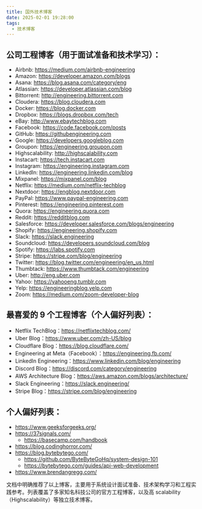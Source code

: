 ```yaml
---
title: 国外技术博客
date: 2025-02-01 19:28:00
tags:
  - 技术博客
---
```


## 公司工程博客（用于面试准备和技术学习）：

- Airbnb: https://medium.com/airbnb-engineering
- Amazon: https://developer.amazon.com/blogs
- Asana: https://blog.asana.com/category/eng
- Atlassian: https://developer.atlassian.com/blog
- Bittorrent: http://engineering.bittorrent.com
- Cloudera: https://blog.cloudera.com
- Docker: https://blog.docker.com
- Dropbox: https://blogs.dropbox.com/tech
- eBay: http://www.ebaytechblog.com
- Facebook: https://code.facebook.com/posts
- GitHub: https://githubengineering.com
- Google: https://developers.googleblog.com
- Groupon: https://engineering.groupon.com
- Highscalability: http://highscalability.com
- Instacart: https://tech.instacart.com
- Instagram: https://engineering.instagram.com
- LinkedIn: https://engineering.linkedin.com/blog
- Mixpanel: https://mixpanel.com/blog
- Netflix: https://medium.com/netflix-techblog
- Nextdoor: https://engblog.nextdoor.com
- PayPal: https://www.paypal-engineering.com
- Pinterest: https://engineering.pinterest.com
- Quora: https://engineering.quora.com
- Reddit: https://redditblog.com
- Salesforce: https://developer.salesforce.com/blogs/engineering
- Shopify: https://engineering.shopify.com
- Slack: https://slack.engineering
- Soundcloud: https://developers.soundcloud.com/blog
- Spotify: https://labs.spotify.com
- Stripe: https://stripe.com/blog/engineering
- Twitter: https://blog.twitter.com/engineering/en_us.html
- Thumbtack: https://www.thumbtack.com/engineering
- Uber: http://eng.uber.com
- Yahoo: https://yahooeng.tumblr.com
- Yelp: https://engineeringblog.yelp.com
- Zoom: https://medium.com/zoom-developer-blog

## 最喜爱的 9 个工程博客（个人偏好列表）：

- Netflix TechBlog：https://netflixtechblog.com/
- Uber Blog：https://www.uber.com/zh-US/blog
- Cloudflare Blog：https://blog.cloudflare.com/
- Engineering at Meta（Facebook）：https://engineering.fb.com/
- LinkedIn Engineering：https://www.linkedin.com/blog/engineering
- Discord Blog：https://discord.com/category/engineering
- AWS Architecture Blog：https://aws.amazon.com/blogs/architecture/
- Slack Engineering：https://slack.engineering/
- Stripe Blog：https://stripe.com/blog/engineering

## 个人偏好列表：

- https://www.geeksforgeeks.org/
- https://37signals.com/
  - https://basecamp.com/handbook
- https://blog.codinghorror.com/
- https://blog.bytebytego.com/
  - https://github.com/ByteByteGoHq/system-design-101
  - https://bytebytego.com/guides/api-web-development
- https://www.brendangregg.com/

文档中明确推荐了以上博客，主要用于系统设计面试准备、技术架构学习和工程实践参考。列表覆盖了多家知名科技公司的官方工程博客，以及高 scalability（Highscalability）等独立技术博客。
